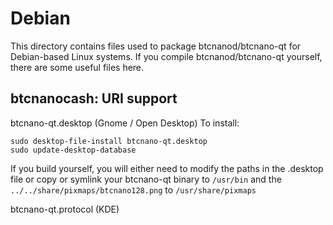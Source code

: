 
Debian
====================
This directory contains files used to package btcnanod/btcnano-qt
for Debian-based Linux systems. If you compile btcnanod/btcnano-qt yourself, there are some useful files here.

## btcnanocash: URI support ##


btcnano-qt.desktop  (Gnome / Open Desktop)
To install:

	sudo desktop-file-install btcnano-qt.desktop
	sudo update-desktop-database

If you build yourself, you will either need to modify the paths in
the .desktop file or copy or symlink your btcnano-qt binary to `/usr/bin`
and the `../../share/pixmaps/btcnano128.png` to `/usr/share/pixmaps`

btcnano-qt.protocol (KDE)

